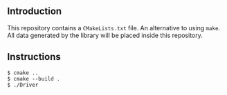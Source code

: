 ## Introduction

This repository contains a `CMakeLists.txt` file. An alternative to using `make`.
All data generated by the library will be placed inside this repository.

## Instructions

    $ cmake ..
    $ cmake --build .
    $ ./Driver

